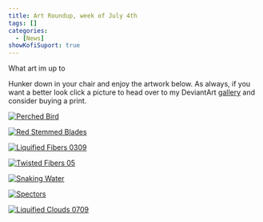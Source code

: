 ```yaml
---
title: Art Roundup, week of July 4th
tags: []
categories:
  - [News]
showKofiSuport: true
---
```

What art im up to<!-- more -->

Hunker down in your chair and enjoy the artwork below. As always, if you want a better look click a picture to head over to my DeviantArt [gallery](https://www.deviantart.com/stevenmeehan/gallery/all) and consider buying a print.

<div class="center">

[![Perched Bird](IMAGE-LINK "Perched Bird")](PAGE-URL)

</div>

<div class="center">

[![Red Stemmed Blades](IMAGE-LINK "Red Stemmed Blades")](PAGE-URL)

</div>

<div class="center">

[![Liquified Fibers 0309](IMAGE-LINK "Liquified Fibers 0309")](PAGE-URL)

</div>

<div class="center">

[![Twisted Fibers 05](IMAGE-LINK "Twisted Fibers 05")](PAGE-URL)

</div>

<div class="center">

[![Snaking Water](IMAGE-LINK "Snaking Water")](PAGE-URL)

</div>

<div class="center">

[![Spectors](IMAGE-LINK "Spectors")](PAGE-URL)

</div>

<div class="center">

[![Liquified Clouds 0709](IMAGE-LINK "Liquified Clouds 0709")](PAGE-URL)

</div>